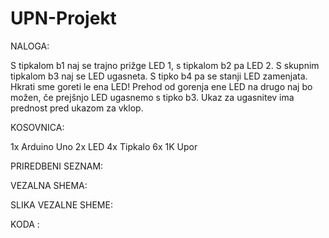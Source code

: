 # UPN-Projekt

NALOGA: 

S tipkalom b1 naj se trajno prižge LED 1, s tipkalom b2 pa LED 2. S skupnim tipkalom b3 naj se LED ugasneta. S tipko b4 pa se stanji LED zamenjata. Hkrati sme goreti le ena LED! Prehod od gorenja ene LED na drugo naj bo možen, če prejšnjo LED ugasnemo s tipko b3. Ukaz za ugasnitev ima prednost pred ukazom za vklop.

KOSOVNICA:

1x Arduino Uno
2x LED 
4x Tipkalo
6x 1K Upor

PRIREDBENI SEZNAM:


VEZALNA SHEMA:


SLIKA VEZALNE SHEME:


KODA :

